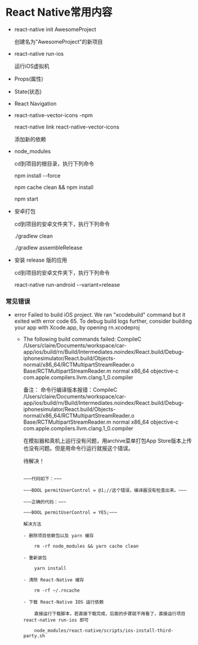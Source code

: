 # React Native常用内容

- react-native init AwesomeProject

    创建名为"AwesomeProject"的新项目

- react-native run-ios

    运行iOS虚拟机

- Props(属性)
- State(状态)

- React Navigation


- react-native-vector-icons -npm

    react-native link react-native-vector-icons

    添加新的依赖

- node_modules

    cd到项目的根目录，执行下列命令

    npm install --force

    npm cache clean && npm install

    npm start

- 安卓打包

    cd到项目的安卓文件夹下，执行下列命令

    ./gradlew clean

    ./gradlew assembleRelease

- 安装 release 版的应用

    cd到项目的安卓文件夹下，执行下列命令

    react-native run-android --variant=release

### 常见错误

- error Failed to build iOS project. We ran "xcodebuild" command but it exited with error code 65. To debug build logs further, consider building your app with Xcode.app, by opening rn.xcodeproj

  - The following build commands failed:
    CompileC /Users/claire/Documents/workspace/car-app/ios/build/rn/Build/Intermediates.noindex/React.build/Debug-iphonesimulator/React.build/Objects-normal/x86_64/RCTMultipartStreamReader.o Base/RCTMultipartStreamReader.m normal x86_64 objective-c com.apple.compilers.llvm.clang.1_0.compiler
    
    备注：
    命令行编译版本报错：CompileC /Users/claire/Documents/workspace/car-app/ios/build/rn/Build/Intermediates.noindex/React.build/Debug-iphonesimulator/React.build/Objects-normal/x86_64/RCTMultipartStreamReader.o Base/RCTMultipartStreamReader.m normal x86_64 objective-c com.apple.compilers.llvm.clang.1_0.compiler

    在模拟器和真机上运行没有问题，用archive菜单打包App Store版本上传也没有问题。但是用命令行运行就报这个错误。

    待解决！
    
    ~~~经过版本回退来逐步排除代码，最终发现因为变量赋值的时候，类型错误，而编译器没有检查出来。~~~

    ~~~代码如下：~~~

    ~~~BOOL permitUserControl = @1;//这个错误，编译器没有检查出来。~~~

    ~~~正确的代码：~~~

    ~~~BOOL permitUserControl = YES;~~~
    
    解决方法

    - 删除项目依赖包以及 yarn 缓存
        
        rm -rf node_modules && yarn cache clean

    - 重新装包
        
        yarn install

    - 清除 React-Native 缓存
        
        rm -rf ~/.rncache

    - 下载 React-Native IOS 运行依赖
        
        直接运行下载脚本，若直接下载完成，后面的步骤就不用看了，直接运行项目 react-native run-ios 即可

        node_modules/react-native/scripts/ios-install-third-party.sh

